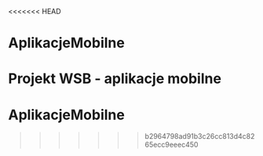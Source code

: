 <<<<<<< HEAD
# AplikacjeMobilne
Projekt WSB - aplikacje mobilne
=======
# AplikacjeMobilne
>>>>>>> b2964798ad91b3c26cc813d4c8265ecc9eeec450
